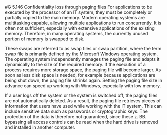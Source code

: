 #G 5.146 Confidentiality loss through paging files
For applications to be executed by the processor of an IT system, they must be completely or partially copied to the main memory. Modern operating systems are multitasking capable, allowing multiple applications to run concurrently. It is often not sufficient, especially with extensive applications of the existing memory. Therefore, in many operating systems, the currently unused portion of memory is swapped to disk.

These swaps are referred to as swap files or swap partition, where the term swap file is primarily defined by the Microsoft Windows operating system. The operating system independently manages the paging file and adapts it dynamically to the size of the required memory. If the execution of a process requires more storage space, the paging file will become larger. As soon as less disk space is needed, for example because applications are being shut down, the paging file shrinks again. Setting the paging file size in advance can speed up working with Windows, especially with low memory.

If a user logs off the system or the system is switched off, the paging files are not automatically deleted. As a result, the paging file retrieves pieces of information that users have used while working with the IT system. This can include sensitive data such as passwords or cryptographic keys. The protection of the data is therefore not guaranteed, since these z. BB. bypassing all access controls can be read when the hard drive is removed and installed in another computer.



